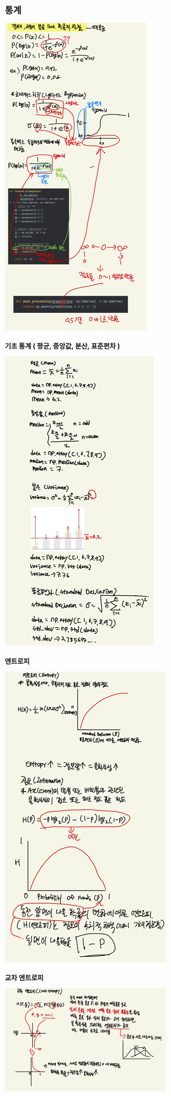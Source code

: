 # 통계   
![img_31.png](img_31.png)

## 기초 통계 ( 평균, 중앙값, 분산, 표준편차 )  
![img_32.png](img_32.png)

## 엔트로피  
![img_33.png](img_33.png)

## 교차 엔트로피
![img_34.png](img_34.png)
